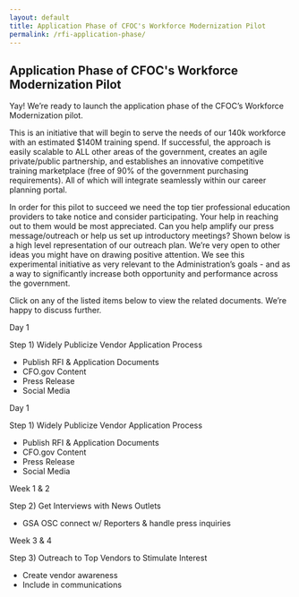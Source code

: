 ```yaml
---
layout: default
title: Application Phase of CFOC's Workforce Modernization Pilot
permalink: /rfi-application-phase/
---
```


<section class="usa-graphic-list">
    <div class="grid-container">
        <h1 class="column-centered-heading margin-bottom-1">Application Phase of CFOC's Workforce Modernization Pilot</h1>
        <div class="usa-graphic-list__row margin-bottom-1">
            <p class="font-sans-sm margin-top-0">
             Yay! We’re ready to launch the application phase of the CFOC’s Workforce Modernization pilot.
          </p>
          <p>This is an initiative that will begin to serve the needs of our 140k workforce with an estimated $140M training spend. If successful, the approach is easily scalable to ALL other areas of the government, creates an agile private/public partnership, and establishes an innovative competitive training marketplace (free of 90% of the government purchasing requirements). All of which will integrate seamlessly within our career planning portal. </p>
          <p>In order for this pilot to succeed we need the top tier professional education providers to take notice and consider participating. Your help in reaching out to them would be most appreciated. Can you help amplify our press message/outreach or help us set up introductory meetings? Shown below is a high level representation of our outreach plan. We’re very open to other ideas you might have on drawing positive attention. We see this experimental initiative as very relevant to the Administration’s goals - and as a way to significantly increase both opportunity and performance across the government.</p>    
          <p>Click on any of the listed items below to view the related documents. We’re happy to discuss further.</p>
       </div>
            <div class="grid-row">   
            <div class="tablet:grid-col-4  grid-spacing policy controller-alerts" style="left: 0px; top: 0px;">
            <div class="border-top-05 border-accent-warm bg-white padding-2 shadow-5 height-full members-hover ">
               <div class="text-container height-card-lg">
                    <p class="bg-primay-dark text-base-lightest">Day 1</p>
                    <p class="text-accent-warm-dark">Step 1) Widely Publicize Vendor Application Process</p>
                        <ul>
                            <li>Publish RFI & Application Documents</li>
                            <li>CFO.gov Content</li>
                            <li>Press Release</li>
                            <li>Social Media</li>
                          </ul>                             
               </div>
            </div>
        </div>                  
           <div class="tablet:grid-col-4  grid-spacing policy controller-alerts" style="left: 0px; top: 0px;">
            <div class="border-top-05 border-accent-warm bg-white padding-2 shadow-5 height-full members-hover ">
               <div class="text-container height-card-lg">  
                    <p class="bg-primay-dark text-base-lightest">Day 1</p>
                    <p class="text-accent-warm-dark">Step 1) Widely Publicize Vendor Application Process</p>
                        <ul>
                            <li>Publish RFI & Application Documents</li>
                            <li>CFO.gov Content</li>
                            <li>Press Release</li>
                            <li>Social Media</li>
                          </ul> 
                        </div>
            </div>
        </div>  
              <div class="tablet:grid-col-4  grid-spacing policy controller-alerts" style="left: 0px; top: 0px;">
            <div class="border-top-05 border-accent-warm bg-white padding-2 shadow-5 height-full members-hover ">
               <div class="text-container height-card-lg">  
                    <p>Week 1 & 2</p>
                    <p>Step 2) Get Interviews with News Outlets</p>
                           <ul>
                             <li>GSA OSC connect w/ Reporters & handle press inquiries</li>
                         </ul>
                  </div>
                 <div class="tablet:grid-col border-top-05 border-accent-warm padding-2 shadow-5 ">
                  <p>Week 3 & 4</p>
                   <p>Step 3) Outreach to Top Vendors to Stimulate Interest</p>
                           <ul>
                            <li>Create vendor awareness</li>
                            <li>Include in communications</li>
                          </ul>      
               </div>
            </div>
        </div>  

    
